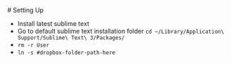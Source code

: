 # Setting Up

* Install latest sublime text
* Go to default sublime text installation folder `cd ~/Library/Application\ Support/Sublime\ Text\ 3/Packages/`
* `rm -r User`
* `ln -s #dropbox-folder-path-here`
